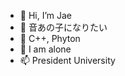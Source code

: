 - 👋 Hi, I’m Jae
- 👀 音あの子になりたい
- 🌱 C++, Phyton
- 💞️ I am alone
- 📫 President University

<!---
Eaj-JPN/Eaj-JPN is a ✨ special ✨ repository because its `README.md` (this file) appears on your GitHub profile.
You can click the Preview link to take a look at your changes.
--->
